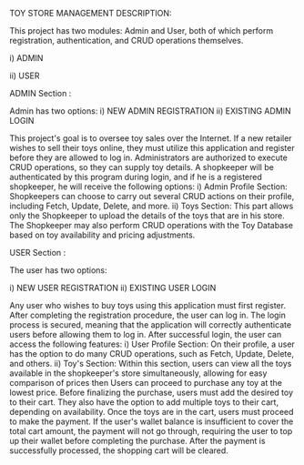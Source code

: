 TOY STORE MANAGEMENT DESCRIPTION:

This project has two modules: Admin and User, both of which perform registration, authentication, and CRUD operations themselves.

i) ADMIN

ii) USER

ADMIN Section :

Admin has two options:
i) NEW ADMIN REGISTRATION
ii) EXISTING ADMIN LOGIN

This project's goal is to oversee toy sales over the Internet. If a new retailer wishes to sell their toys online, they must utilize this application and register before they are allowed to log in. Administrators are authorized to execute CRUD operations, so they can supply toy details. A shopkeeper will be authenticated by this program during login, and if he is a registered shopkeeper, he will receive the following options: i) Admin Profile Section: Shopkeepers can choose to carry out several CRUD actions on their profile, including Fetch, Update, Delete, and more. ii) Toys Section: This part allows only the Shopkeeper to upload the details of the toys that are in his store. The Shopkeeper may also perform CRUD operations with the Toy Database based on toy availability and pricing adjustments.

USER Section :

The user has two options:

i) NEW USER REGISTRATION
ii) EXISTING USER LOGIN

Any user who wishes to buy toys using this application must first register. After completing the registration procedure, the user can log in. The login process is secured, meaning that the application will correctly authenticate users before allowing them to log in. After successful login, the user can access the following features: i) User Profile Section: On their profile, a user has the option to do many CRUD operations, such as Fetch, Update, Delete, and others. ii) Toy's Section: Within this section, users can view all the toys available in the shopkeeper's store simultaneously, allowing for easy comparison of prices then Users can proceed to purchase any toy at the lowest price. Before finalizing the purchase, users must add the desired toy to their cart. They also have the option to add multiple toys to their cart, depending on availability. Once the toys are in the cart, users must proceed to make the payment. If the user's wallet balance is insufficient to cover the total cart amount, the payment will not go through, requiring the user to top up their wallet before completing the purchase. After the payment is successfully processed, the shopping cart will be cleared.
